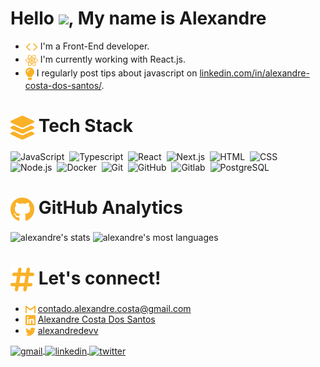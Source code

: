  
<h1>
  Hello <img src="https://raw.githubusercontent.com/kaueMarques/kaueMarques/master/hi.gif" width="50">, My name is Alexandre
</h1>

<ul>
 <li>
  <span>
   <img src="./icons/code.svg" width="20px" align="center" />
   I'm a Front-End developer.
  </span>
 </li>
 <li>
  <span>
   <img src="./icons/react.svg" width="20px" align="center" />
   I'm currently working with React.js.
  </span>
 </li>
 <li>
  <span>
   <img src="./icons/bulb.svg" width="14px" align="center" />
    I regularly post tips about javascript on <a href="https://www.linkedin.com/in/alexandre-costa-dos-santos/" target="_blank">linkedin.com/in/alexandre-costa-dos-santos/</a>.
  </span>
 </li>
</ul>

# <img src="./icons/stack.svg" width="38px" align="center" /> Tech Stack
![JavaScript](https://img.shields.io/badge/-JavaScript-77133E?style=flat&logo=javascript)&nbsp;
![Typescript](https://img.shields.io/badge/-Typescript-77133E?style=flat&logo=typescript)&nbsp;
![React](https://img.shields.io/badge/-React-77133E?style=flat&logo=react)&nbsp;
![Next.js](https://img.shields.io/badge/-Next.js-77133E?style=flat&logo=next.js)&nbsp;
![HTML](https://img.shields.io/badge/-HTML-77133E?style=flat&logo=HTML5)&nbsp;
![CSS](https://img.shields.io/badge/-CSS-77133E?style=flat&logo=CSS3&logoColor=1572B6)&nbsp; <br />
![Node.js](https://img.shields.io/badge/-Node.js-77133E?style=flat&logo=node.js)&nbsp;
![Docker](https://img.shields.io/badge/-Docker-77133E?style=flat&logo=docker)&nbsp;
![Git](https://img.shields.io/badge/-Git-77133E?style=flat&logo=git)&nbsp;
![GitHub](https://img.shields.io/badge/-GitHub-77133E?style=flat&logo=github)&nbsp;
![Gitlab](https://img.shields.io/badge/-Gitlab-77133E?style=flat&logo=gitlab)&nbsp;
![PostgreSQL](https://img.shields.io/badge/-PostgreSQL-77133E?style=flat&logo=postgresql)&nbsp;

# <img src="./icons/github.svg" width="38px" align="center" /> GitHub Analytics
<img width="530em" src="https://github-readme-stats.vercel.app/api?username=alexandredev3&show_icons=true&theme=great-gatsby" alt="alexandre's stats"/>
<img width="530em" src="https://github-readme-stats.vercel.app/api/top-langs/?username=alexandredev3&layout=compact&theme=great-gatsby" alt="alexandre's most languages"/>

# <img src="./icons/hashtag.svg" width="38px" align="center" /> Let's connect!

<ul>
 <li>
  <span>
   <img src="./icons/gmail.svg" width="16px" align="center" />
   <a href="mailto:contado.alexandre.costa@gmail.com" target="_blank">contado.alexandre.costa@gmail.com</a>
  </span>
 </li>
 <li>
  <span>
   <img src="./icons/linkedin.svg" width="16px" align="center" />
   <a href="https://www.linkedin.com/in/alexandre-costa-dos-santos/" target="_blank">Alexandre Costa Dos Santos</a>
  </span>
 </li>
 <li>
  <span>
   <img src="./icons/twitter.svg" width="16px" align="center" />
   <a href="https://twitter.com/alexandredevv" target="_blank">alexandredevv</a>
  </span>
 </li>
</ul>

<a href="mailto:contado.alexandre.costa@gmail.com" target="_blank">
  <img align="center" src="https://img.shields.io/badge/-contado.alexandre.costa@gmail.com-77133E?style=flat&logo=gmail" alt="gmail"/>  
</a>
<a href="https://www.linkedin.com/in/alexandre-costa-dos-santos/" target="_blank">
  <img align="center" src="https://img.shields.io/badge/-alexandre-77133E?style=flat&logo=linkedin" alt="linkedin"/>
</a>
<a href="https://twitter.com/alexandredevv" target="_blank">
  <img align="center" src="https://img.shields.io/badge/-alexandre-77133E?style=flat&logo=twitter" alt="twitter"/>  
</a>
